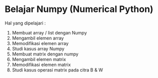 # Belajar Numpy (Numerical Python)

Hal yang dipelajari :
1. Membuat array / list dengan Numpy
2. Mengambil elemen array
3. Memodifikasi elemen array
4. Studi kasus array Numpy
5. Membuat matrix dengan numpy
6. Mengambil elemen matrix
7. Memodifikasi elemen matrix
8. Studi kasus operasi matrix pada citra B & W
